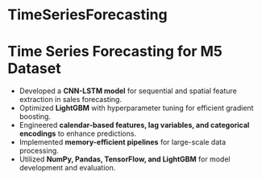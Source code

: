 # TimeSeriesForecasting

# **Time Series Forecasting for M5 Dataset**  
- Developed a **CNN-LSTM model** for sequential and spatial feature extraction in sales forecasting.  
- Optimized **LightGBM** with hyperparameter tuning for efficient gradient boosting.  
- Engineered **calendar-based features, lag variables, and categorical encodings** to enhance predictions.  
- Implemented **memory-efficient pipelines** for large-scale data processing.  
- Utilized **NumPy, Pandas, TensorFlow, and LightGBM** for model development and evaluation.  
